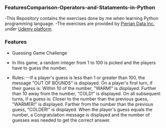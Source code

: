 ### FeaturesComparison-Operators-and-Stataments-in-Python

-This Repository contains the exercises done by me when learning Python programming language.
-The exercises are provided by [Pierian Data Inc.](https://www.pieriandata.com) under [Udemy platform](https://www.udemy.com/user/pierian-data-international/?persist_locale&locale=pt_BR).

### Features

- Guessing Game Challenge
- In this game, a random integer from 1 to 100 is picked and the players have to guess the number.

- Rules:
--If a player's guess is less than 1 or greater than 100, the message "OUT OF BOUNDS" is displayed.
		On a player's first turn, if their guess is:
			Within 10 of the number, "WARM!" is displayed.
			Further than 10 away from the number,  "COLD!" is displayed.
		On all subsequent turns, if a guess is:
			Closer to the number than the previous guess, "WARMER!" is displayed.
			Farther from the number than the previous guess, "COLDER!" is displayed.
		When the player's guess equals the number, a Congratulation message is displayed and the number of guesses was needed to get the correct answer.
